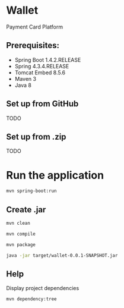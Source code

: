 # Wallet
 Payment Card Platform
 
## Prerequisites: 
* Spring Boot 1.4.2.RELEASE
* Spring 4.3.4.RELEASE
* Tomcat Embed 8.5.6
* Maven 3
* Java 8

## Set up from GitHub
TODO
## Set up from .zip
TODO


# Run the application
```bash
mvn spring-boot:run
```

## Create .jar
```bash
mvn clean
```
```bash
mvn compile
``` 

```bash
mvn package
``` 

```bash
java -jar target/wallet-0.0.1-SNAPSHOT.jar
``` 

## Help
Display project dependencies
```bash
mvn dependency:tree
```